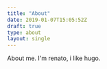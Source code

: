 ```yaml
---
title: "About"
date: 2019-01-07T15:05:52Z
draft: true
type: about
layout: single
---
```



About me. I'm renato, i like hugo.

